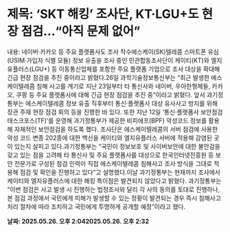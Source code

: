 # **제목: ‘SKT 해킹’ 조사단, KT·LGU+도 현장 점검…“아직 문제 없어”**

  내용: 네이버·카카오 등 주요 플랫폼사도 조사 착수에스케이(SK)텔레콤 스마트폰 유심(USIM·가입자 식별 모듈) 정보 유출을 조사 중인 민관합동조사단이 케이티(KT)와 엘지유플러스(LGU+) 등 이동통신업체를 포함한 주요 플랫폼 기업으로 조사 대상을 확대해 긴급 현장 점검을 추진 중이라고 밝혔다.26일 과학기술정보통신부는 “최근 발생한 에스케이텔레콤 침해 사고를 계기로 지난 23일부터 타 통신사와 네이버, 우아한형제들, 카카오, 쿠팡 등 주요 플랫폼사에 대해 긴급 현장 점검을 추진 중”이라고 밝혔다. 앞서 과기정통부는 에스케이텔레콤 정보 유출 직후부터 통신·플랫폼사 대상 유사사고 방지를 위해 장관 주재 현장 점검 회의 등을 진행한 바 있다. 또한 지난 12일 ‘통신·플랫폼사 보안점검 태스크포스(TF)’를 운영해 과기정통부가 제공한 비피에프(BPF) 악성코드 정보를 활용해 자체적인 보안점검을 하도록 했다. 조사단은 에스케이텔레콤의 서버 점검에 사용한 악성 코드 변종 202종에 대한 백신을 케이티와 엘지유플러스 서버에 적용해 감염된 곳이 있는지 살피고 있다.과기정통부는 “국민이 정보보호 및 사이버보안에 대한 불안감을 갖고 있는 점을 고려해 타 통신사 및 주요 플랫폼사를 대상으로 한국인터넷진흥원 등 보안 전문가로 구성된 점검 인력이 직접 에스케이텔레콤 침해사고 조사 방식을 그대로 적용해 점검 및 확인을 진행하고 있다”고 설명했다.이날 과기정통부는 현재까지 조사에서 케이티와 엘지유플러스에 대한 해킹 특이점은 발견되지 않았다고 밝혔다. 과기정통부는 “이번 점검은 사고 발생 시 진행하는 법정조사와 달리 각 사의 동의를 토대로 진행하나, 본 점검 과정에서 국민에게 피해가 발생할 수 있는 정황이 발견되는 경우 즉시 침해사고 처리 절차에 따라 조치하고 국민에게 투명하게 공개할 예정”이라고 했다.

  **날짜: 2025.05.26. 오후 2:042025.05.26. 오후 2:32**